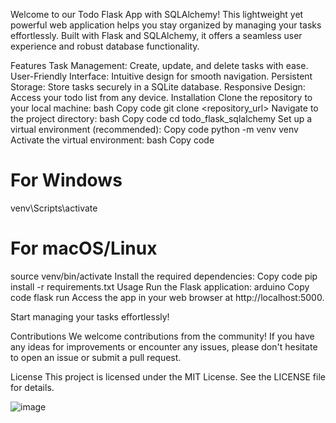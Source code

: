 Welcome to our Todo Flask App with SQLAlchemy! This lightweight yet powerful web application helps you stay organized by managing your tasks effortlessly. Built with Flask and SQLAlchemy, it offers a seamless user experience and robust database functionality.

Features
Task Management: Create, update, and delete tasks with ease.
User-Friendly Interface: Intuitive design for smooth navigation.
Persistent Storage: Store tasks securely in a SQLite database.
Responsive Design: Access your todo list from any device.
Installation
Clone the repository to your local machine:
bash
Copy code
git clone <repository_url>
Navigate to the project directory:
bash
Copy code
cd todo_flask_sqlalchemy
Set up a virtual environment (recommended):
Copy code
python -m venv venv
Activate the virtual environment:
bash
Copy code
# For Windows
venv\Scripts\activate

# For macOS/Linux
source venv/bin/activate
Install the required dependencies:
Copy code
pip install -r requirements.txt
Usage
Run the Flask application:
arduino
Copy code
flask run
Access the app in your web browser at http://localhost:5000.

Start managing your tasks effortlessly!

Contributions
We welcome contributions from the community! If you have any ideas for improvements or encounter any issues, please don't hesitate to open an issue or submit a pull request.

License
This project is licensed under the MIT License. See the LICENSE file for details.


![image](https://github.com/rakesh-codes/todo_flask_alchemy/assets/132572472/cb31a49d-c1b5-414b-9ebc-0618fca40ef5)
